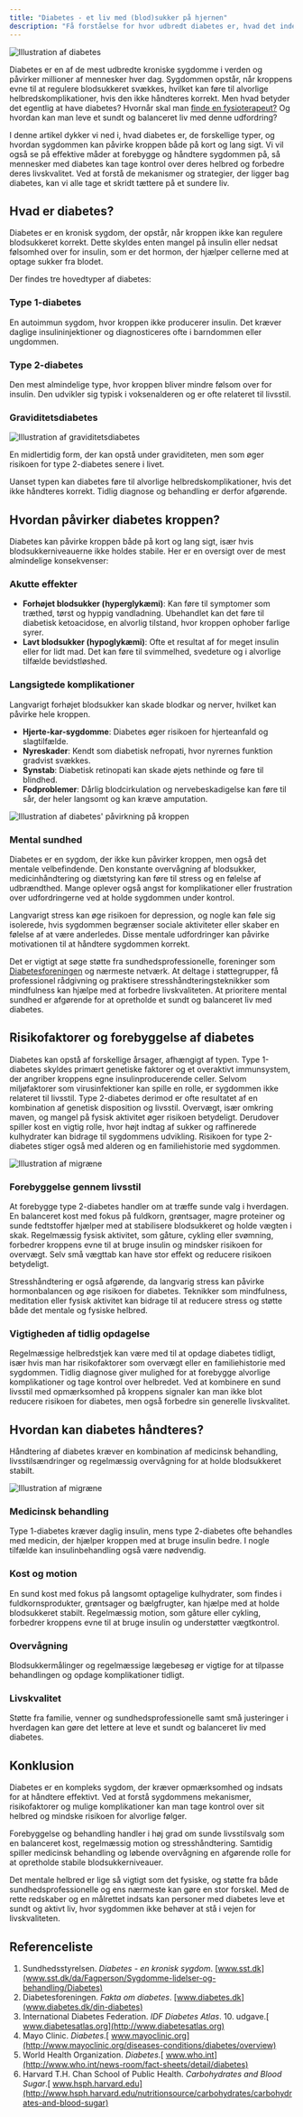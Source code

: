 ```yaml
---
title: "Diabetes - et liv med (blod)sukker på hjernen"
description: "Få forståelse for hvor udbredt diabetes er, hvad det indebærer, og hvordan man bedst håndterer det."
---
```


![Illustration af diabetes](/images/articles/diabetes_intro.webp)

Diabetes er en af de mest udbredte kroniske sygdomme i verden og påvirker millioner af mennesker hver dag. Sygdommen opstår, når kroppens evne til at regulere blodsukkeret svækkes, hvilket kan føre til alvorlige helbredskomplikationer, hvis den ikke håndteres korrekt. Men hvad betyder det egentlig at have diabetes? Hvornår skal man [finde en fysioterapeut?](https://www.fysfinder.dk/) Og hvordan kan man leve et sundt og balanceret liv med denne udfordring?

I denne artikel dykker vi ned i, hvad diabetes er, de forskellige typer, og hvordan sygdommen kan påvirke kroppen både på kort og lang sigt. Vi vil også se på effektive måder at forebygge og håndtere sygdommen på, så mennesker med diabetes kan tage kontrol over deres helbred og forbedre deres livskvalitet. Ved at forstå de mekanismer og strategier, der ligger bag diabetes, kan vi alle tage et skridt tættere på et sundere liv.

## Hvad er diabetes?

Diabetes er en kronisk sygdom, der opstår, når kroppen ikke kan regulere blodsukkeret korrekt. Dette skyldes enten mangel på insulin eller nedsat følsomhed over for insulin, som er det hormon, der hjælper cellerne med at optage sukker fra blodet.

Der findes tre hovedtyper af diabetes:

### Type 1-diabetes

En autoimmun sygdom, hvor kroppen ikke producerer insulin. Det kræver daglige insulininjektioner og diagnosticeres ofte i barndommen eller ungdommen.

### Type 2-diabetes

Den mest almindelige type, hvor kroppen bliver mindre følsom over for insulin. Den udvikler sig typisk i voksenalderen og er ofte relateret til livsstil.

### Graviditetsdiabetes

![Illustration af graviditetsdiabetes](/images/articles/diabetes_gravid.webp)

En midlertidig form, der kan opstå under graviditeten, men som øger risikoen for type 2-diabetes senere i livet.

Uanset typen kan diabetes føre til alvorlige helbredskomplikationer, hvis det ikke håndteres korrekt. Tidlig diagnose og behandling er derfor afgørende.

## Hvordan påvirker diabetes kroppen?

Diabetes kan påvirke kroppen både på kort og lang sigt, især hvis blodsukkerniveauerne ikke holdes stabile. Her er en oversigt over de mest almindelige konsekvenser:

### Akutte effekter

- **Forhøjet blodsukker (hyperglykæmi)**: Kan føre til symptomer som træthed, tørst og hyppig vandladning. Ubehandlet kan det føre til diabetisk ketoacidose, en alvorlig tilstand, hvor kroppen ophober farlige syrer.
- **Lavt blodsukker (hypoglykæmi)**: Ofte et resultat af for meget insulin eller for lidt mad. Det kan føre til svimmelhed, svedeture og i alvorlige tilfælde bevidstløshed.

### Langsigtede komplikationer

Langvarigt forhøjet blodsukker kan skade blodkar og nerver, hvilket kan påvirke hele kroppen.

- **Hjerte-kar-sygdomme**: Diabetes øger risikoen for hjerteanfald og slagtilfælde.
- **Nyreskader**: Kendt som diabetisk nefropati, hvor nyrernes funktion gradvist svækkes.
- **Synstab**: Diabetisk retinopati kan skade øjets nethinde og føre til blindhed.
- **Fodproblemer**: Dårlig blodcirkulation og nervebeskadigelse kan føre til sår, der heler langsomt og kan kræve amputation.

![Illustration af diabetes' påvirkning på kroppen](/images/articles/diabetes_paavirkning.png)

### Mental sundhed

Diabetes er en sygdom, der ikke kun påvirker kroppen, men også det mentale velbefindende. Den konstante overvågning af blodsukker, medicinhåndtering og diætstyring kan føre til stress og en følelse af udbrændthed. Mange oplever også angst for komplikationer eller frustration over udfordringerne ved at holde sygdommen under kontrol.

Langvarigt stress kan øge risikoen for depression, og nogle kan føle sig isolerede, hvis sygdommen begrænser sociale aktiviteter eller skaber en følelse af at være anderledes. Disse mentale udfordringer kan påvirke motivationen til at håndtere sygdommen korrekt.

Det er vigtigt at søge støtte fra sundhedsprofessionelle, foreninger som [Diabetesforeningen](https://diabetes.dk/) og nærmeste netværk. At deltage i støttegrupper, få professionel rådgivning og praktisere stresshåndteringsteknikker som mindfulness kan hjælpe med at forbedre livskvaliteten. At prioritere mental sundhed er afgørende for at opretholde et sundt og balanceret liv med diabetes.

## Risikofaktorer og forebyggelse af diabetes

Diabetes kan opstå af forskellige årsager, afhængigt af typen. Type 1-diabetes skyldes primært genetiske faktorer og et overaktivt immunsystem, der angriber kroppens egne insulinproducerende celler. Selvom miljøfaktorer som virusinfektioner kan spille en rolle, er sygdommen ikke relateret til livsstil. Type 2-diabetes derimod er ofte resultatet af en kombination af genetisk disposition og livsstil. Overvægt, især omkring maven, og mangel på fysisk aktivitet øger risikoen betydeligt. Derudover spiller kost en vigtig rolle, hvor højt indtag af sukker og raffinerede kulhydrater kan bidrage til sygdommens udvikling. Risikoen for type 2-diabetes stiger også med alderen og en familiehistorie med sygdommen.

![Illustration af migræne](/images/articles/diabetes_forebyggelse.webp)

### Forebyggelse gennem livsstil

At forebygge type 2-diabetes handler om at træffe sunde valg i hverdagen. En balanceret kost med fokus på fuldkorn, grøntsager, magre proteiner og sunde fedtstoffer hjælper med at stabilisere blodsukkeret og holde vægten i skak. Regelmæssig fysisk aktivitet, som gåture, cykling eller svømning, forbedrer kroppens evne til at bruge insulin og mindsker risikoen for overvægt. Selv små vægttab kan have stor effekt og reducere risikoen betydeligt.

Stresshåndtering er også afgørende, da langvarig stress kan påvirke hormonbalancen og øge risikoen for diabetes. Teknikker som mindfulness, meditation eller fysisk aktivitet kan bidrage til at reducere stress og støtte både det mentale og fysiske helbred.

### Vigtigheden af tidlig opdagelse

Regelmæssige helbredstjek kan være med til at opdage diabetes tidligt, især hvis man har risikofaktorer som overvægt eller en familiehistorie med sygdommen. Tidlig diagnose giver mulighed for at forebygge alvorlige komplikationer og tage kontrol over helbredet. Ved at kombinere en sund livsstil med opmærksomhed på kroppens signaler kan man ikke blot reducere risikoen for diabetes, men også forbedre sin generelle livskvalitet.

## Hvordan kan diabetes håndteres?

Håndtering af diabetes kræver en kombination af medicinsk behandling, livsstilsændringer og regelmæssig overvågning for at holde blodsukkeret stabilt.

![Illustration af migræne](/images/articles/diabetes_haandtering.png)

### Medicinsk behandling

Type 1-diabetes kræver daglig insulin, mens type 2-diabetes ofte behandles med medicin, der hjælper kroppen med at bruge insulin bedre. I nogle tilfælde kan insulinbehandling også være nødvendig.

### Kost og motion

En sund kost med fokus på langsomt optagelige kulhydrater, som findes i fuldkornsprodukter, grøntsager og bælgfrugter, kan hjælpe med at holde blodsukkeret stabilt. Regelmæssig motion, som gåture eller cykling, forbedrer kroppens evne til at bruge insulin og understøtter vægtkontrol.

### Overvågning

Blodsukkermålinger og regelmæssige lægebesøg er vigtige for at tilpasse behandlingen og opdage komplikationer tidligt.

### Livskvalitet

Støtte fra familie, venner og sundhedsprofessionelle samt små justeringer i hverdagen kan gøre det lettere at leve et sundt og balanceret liv med diabetes.

## Konklusion

Diabetes er en kompleks sygdom, der kræver opmærksomhed og indsats for at håndtere effektivt. Ved at forstå sygdommens mekanismer, risikofaktorer og mulige komplikationer kan man tage kontrol over sit helbred og mindske risikoen for alvorlige følger.

Forebyggelse og behandling handler i høj grad om sunde livsstilsvalg som en balanceret kost, regelmæssig motion og stresshåndtering. Samtidig spiller medicinsk behandling og løbende overvågning en afgørende rolle for at opretholde stabile blodsukkerniveauer.

Det mentale helbred er lige så vigtigt som det fysiske, og støtte fra både sundhedsprofessionelle og ens nærmeste kan gøre en stor forskel. Med de rette redskaber og en målrettet indsats kan personer med diabetes leve et sundt og aktivt liv, hvor sygdommen ikke behøver at stå i vejen for livskvaliteten.

## Referenceliste

1. Sundhedsstyrelsen. _Diabetes - en kronisk sygdom_. [www.sst.dk](www.sst.dk/da/Fagperson/Sygdomme-lidelser-og-behandling/Diabetes)
2. Diabetesforeningen. _Fakta om diabetes_. [www.diabetes.dk](www.diabetes.dk/din-diabetes)
3. International Diabetes Federation. _IDF Diabetes Atlas_. 10. udgave.[ www.diabetesatlas.org](http://www.diabetesatlas.org)
4. Mayo Clinic. _Diabetes_.[ www.mayoclinic.org](http://www.mayoclinic.org/diseases-conditions/diabetes/overview)
5. World Health Organization. _Diabetes_.[ www.who.int](http://www.who.int/news-room/fact-sheets/detail/diabetes)
6. Harvard T.H. Chan School of Public Health. _Carbohydrates and Blood Sugar_.[ www.hsph.harvard.edu](http://www.hsph.harvard.edu/nutritionsource/carbohydrates/carbohydrates-and-blood-sugar)

